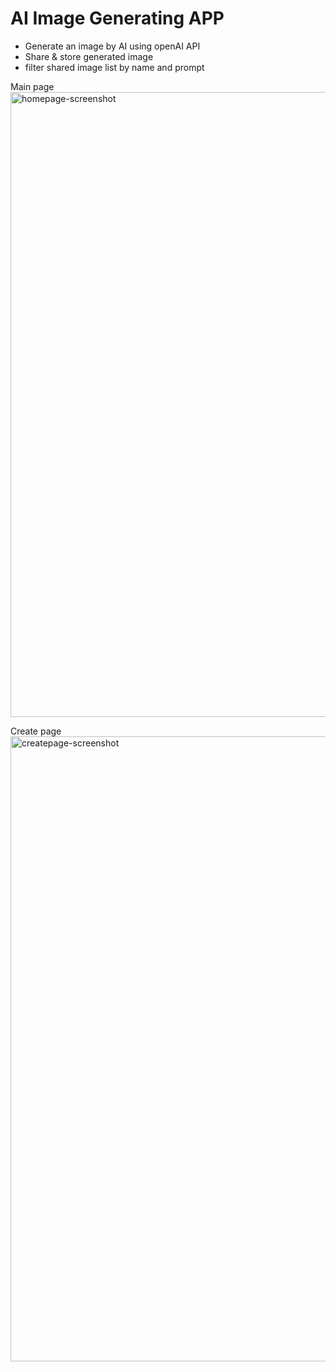 # AI Image Generating APP
- Generate an image by AI using openAI API
- Share & store generated image
- filter shared image list by name and prompt

Main page
<img width="1000" alt="homepage-screenshot" src="/image/home.png">

Create page
<img width="1000" alt="createpage-screenshot" src="/image/create.png">
